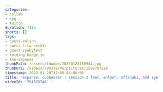 ```yaml
---
categories:
- collab
- rpg
- twitch
duration: 7183
shorts: []
tags:
- guest-enlynn_
- guest-titanseek3r
- guest-zyebytevt
- raiding-hedge_in
- the-expanse
thumbPath: /assets/thumbs/20230128180944.jpg
thumbUri: /videos/794378746/pictures/1599707529
timestamp: 2023-01-28T12:09:44-06:00
title: 'expanse: cupbearer | session 2 feat. enlynn, nftanuki, and zye!'
videoId: '794378746'
---
```

